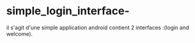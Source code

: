 # simple_login_interface-
il s'agit d'une simple application android contient 2 interfaces :(login and welcome).
